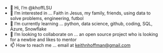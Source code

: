 - 👋 Hi, I’m @khoffLSU
- 👀 I’m interested in ... Faith in Jesus, my family, friends, using data to solve problems, engineering, futbol
- 🌱 I’m currently learning ... python, data science, github, coding, SQL, Azure, Snowflake
- 💞️ I’m looking to collaborate on ... an open source project who is looking for a newbie and likes to mentor
- 📫 How to reach me ... email at keithnhoffman@gmail.com

<!---
khoffLSU/khoffLSU is a ✨ special ✨ repository because its `README.md` (this file) appears on your GitHub profile.
You can click the Preview link to take a look at your changes.
--->
